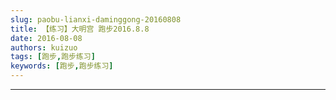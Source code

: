 ```yaml
---
slug: paobu-lianxi-daminggong-20160808
title: 【练习】大明宫 跑步2016.8.8
date: 2016-08-08
authors: kuizuo
tags: [跑步,跑步练习]
keywords: [跑步,跑步练习]
---
```

---

<!-- truncate -->
